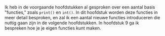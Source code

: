Ik heb in de voorgaande hoofdstukken al gesproken over een aantal basis
"functies," zoals `print()` en `int()`. In dit hoofdstuk worden deze
functies in meer detail besproken, en zal ik een aantal nieuwe functies
introduceren die nuttig gaan zijn in de volgende hoofdstukken. In
hoofdstuk
9
ga ik bespreken hoe je je eigen functies kunt maken.

